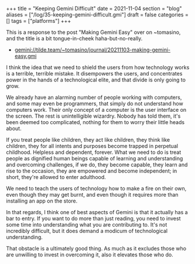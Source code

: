 +++
title = "Keeping Gemini Difficult"
date = 2021-11-04
section = "blog"
aliases = ["/log/35-keeping-gemini-difficult.gmi"]
draft = false
categories = []
tags = ["platforms"]
+++


This is a response to the post "Making Gemini Easy" over on ~tomasino, and the title is a bit tongue-in-cheek haha-but-no-really. 

* [gemini://tilde.team/~tomasino/journal/20211103-making-gemini-easy.gmi](gemini://tilde.team/~tomasino/journal/20211103-making-gemini-easy.gmi)

I think the idea that we need to shield the users from how technology works is a terrible, terrible mistake. It disempowers the users, and concentrates power in the hands of a technological elite, and that divide is only going to grow.

We already have an alarming number of people working with computers, and some may even be programmers, that simply do not understand how computers work. Their only concept of a computer is the user interface on the screen. The rest is unintelligible wizardry. Nobody has told them, it's been deemed too complicated, nothing for them to worry their little heads about.

If you treat people like children, they act like children, they think like children, they for all intents and purposes become trapped in perpetual childhood. Helpless and dependent, forever. What we need to do is treat people as dignified human beings capable of learning and understanding and overcoming challenges, if we do, they become capable, they learn and rise to the occasion, they are empowered and become independent; in short, they're allowed to enter adulthood. 

We need to teach the users of technology how to make a fire on their own, even though they may get burnt, and even though it requires more than installing an app on the store.

In that regards, I think one of best aspects of Gemini is that it actually has a bar to entry. If you want to do more than just reading, you need to invest some time into understanding what you are contributing to. It's not incredibly difficult, but it does demand a modicum of technological understanding. 

That obstacle is a ultimately good thing. As much as it excludes those who are unwilling to invest in overcoming it, also it elevates those who do.

